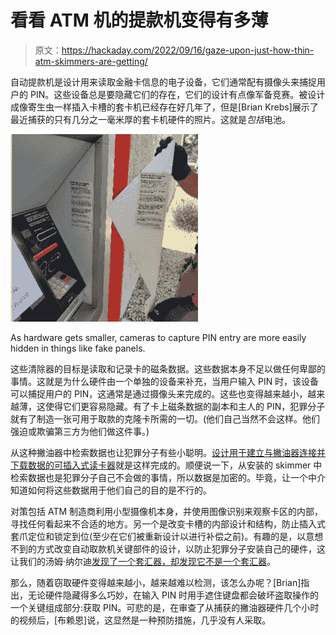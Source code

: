 # 看看 ATM 机的提款机变得有多薄

> 原文：<https://hackaday.com/2022/09/16/gaze-upon-just-how-thin-atm-skimmers-are-getting/>

自动提款机是设计用来读取金融卡信息的电子设备，它们通常配有摄像头来捕捉用户的 PIN。这些设备总是要隐藏它们的存在，它们的设计有点像军备竞赛。被设计成像寄生虫一样插入卡槽的套卡机已经存在好几年了，但是[Brian Krebs]展示了最近捕获的只有几分之一毫米厚的套卡机硬件的照片。这就是*包括*电池。

[![](img/c55ff7ef0fe270cb0ecf7961ee207bfa.png)](https://hackaday.com/wp-content/uploads/2022/09/ncrtripanelside.png)

As hardware gets smaller, cameras to capture PIN entry are more easily hidden in things like fake panels.

这些清除器的目标是读取和记录卡的磁条数据。这些数据本身不足以做任何卑鄙的事情。这就是为什么硬件由一个单独的设备来补充，当用户输入 PIN 时，该设备可以捕捉用户的 PIN，这通常是通过摄像头来完成的。这些也变得越来越小，越来越薄，这使得它们更容易隐藏。有了卡上磁条数据的副本和主人的 PIN，犯罪分子就有了制造一张可用于取款的克隆卡所需的一切。(他们自己当然不会这样。他们强迫或欺骗第三方为他们做这件事。)

从这种撇油器中检索数据也让犯罪分子有些小聪明。[设计用于建立与撇油器连接并下载数据的可插入式读卡器](https://krebsonsecurity.com/2017/08/dumping-data-from-deep-insert-skimmers/)就是这样完成的。顺便说一下，从安装的 skimmer 中检索数据也是犯罪分子自己不会做的事情，所以数据是加密的。毕竟，让一个中介知道如何将这些数据用于他们自己的目的是不行的。

对策包括 ATM 制造商利用小型摄像机本身，并使用图像识别来观察卡区的内部，寻找任何看起来不合适的地方。另一个是改变卡槽的内部设计和结构，防止插入式套爪定位和锁定到位(至少在它们被重新设计以进行补偿之前)。有趣的是，以意想不到的方式改变自动取款机关键部件的设计，以防止犯罪分子安装自己的硬件，这让我们的汤姆·纳尔迪[发现了一个套汇器，却发现它不是一个套汇器](https://hackaday.com/2018/01/02/when-a-skimmer-isnt-a-skimmer/)。

那么，随着窃取硬件变得越来越小，越来越难以检测，该怎么办呢？[Brian]指出，无论硬件隐藏得多么巧妙，在输入 PIN 时用手遮住键盘都会破坏盗取操作的一个关键组成部分:获取 PIN。可悲的是，在审查了从捕获的撇油器硬件几个小时的视频后，[布赖恩]说，这显然是一种预防措施，几乎没有人采取。
